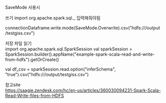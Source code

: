 SaveMode 사용시 

쓰기
import org.apache.spark.sql._ 입력해줘야됨

 connectionDataframe.write.mode(SaveMode.Overwrite).csv("hdfs:///output/testgiss.csv")




저장 파일 읽기<br> 
import org.apache.spark.sql.SparkSession 
val sparkSession = SparkSession.builder().appName("example-spark-scala-read-and-write-from-hdfs").getOrCreate()

val df_csv = sparkSession.read.option("inferSchema", "true").csv("hdfs:///output/testgiss.csv") 

참고site<br> 
https://saagie.zendesk.com/hc/en-us/articles/360030094231-Spark-Scala-Read-Write-files-from-HDFS
 
 
 
